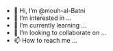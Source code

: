 - 👋 Hi, I’m @mouh-al-Batni
- 👀 I’m interested in ...
- 🌱 I’m currently learning ...
- 💞️ I’m looking to collaborate on ...
- 📫 How to reach me ...

<!---
mouh-al-Batni/mouh-al-Batni is a ✨ special ✨ repository because its `README.md` (this file) appears on your GitHub profile.
You can click the Preview link to take a look at your changes.
--->
